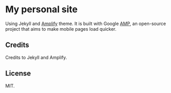 # My personal site
Using Jekyll and [Amplify](https://github.com/ageitgey/amplify) theme. It is built with Google [AMP](https://www.ampproject.org/), an open-source project that aims to make mobile pages load quicker.

## Credits
Credits to Jekyll and Amplify.

## License
MIT.
